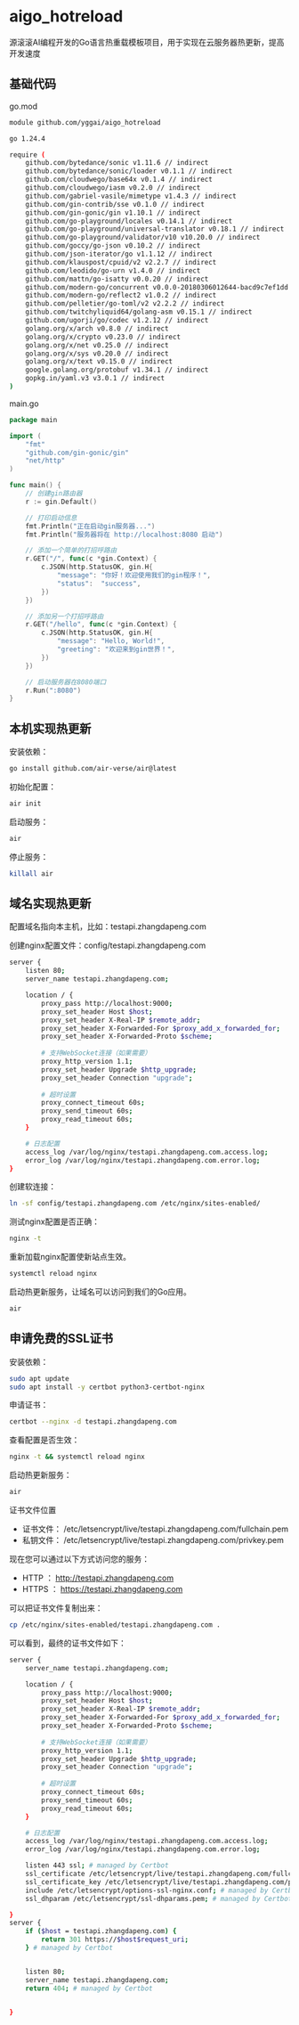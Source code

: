 # aigo_hotreload
源滚滚AI编程开发的Go语言热重载模板项目，用于实现在云服务器热更新，提高开发速度

## 基础代码
go.mod
```bash
module github.com/yggai/aigo_hotreload

go 1.24.4

require (
	github.com/bytedance/sonic v1.11.6 // indirect
	github.com/bytedance/sonic/loader v0.1.1 // indirect
	github.com/cloudwego/base64x v0.1.4 // indirect
	github.com/cloudwego/iasm v0.2.0 // indirect
	github.com/gabriel-vasile/mimetype v1.4.3 // indirect
	github.com/gin-contrib/sse v0.1.0 // indirect
	github.com/gin-gonic/gin v1.10.1 // indirect
	github.com/go-playground/locales v0.14.1 // indirect
	github.com/go-playground/universal-translator v0.18.1 // indirect
	github.com/go-playground/validator/v10 v10.20.0 // indirect
	github.com/goccy/go-json v0.10.2 // indirect
	github.com/json-iterator/go v1.1.12 // indirect
	github.com/klauspost/cpuid/v2 v2.2.7 // indirect
	github.com/leodido/go-urn v1.4.0 // indirect
	github.com/mattn/go-isatty v0.0.20 // indirect
	github.com/modern-go/concurrent v0.0.0-20180306012644-bacd9c7ef1dd // indirect
	github.com/modern-go/reflect2 v1.0.2 // indirect
	github.com/pelletier/go-toml/v2 v2.2.2 // indirect
	github.com/twitchyliquid64/golang-asm v0.15.1 // indirect
	github.com/ugorji/go/codec v1.2.12 // indirect
	golang.org/x/arch v0.8.0 // indirect
	golang.org/x/crypto v0.23.0 // indirect
	golang.org/x/net v0.25.0 // indirect
	golang.org/x/sys v0.20.0 // indirect
	golang.org/x/text v0.15.0 // indirect
	google.golang.org/protobuf v1.34.1 // indirect
	gopkg.in/yaml.v3 v3.0.1 // indirect
)
```

main.go
```go
package main

import (
	"fmt"
	"github.com/gin-gonic/gin"
	"net/http"
)

func main() {
	// 创建gin路由器
	r := gin.Default()

	// 打印启动信息
	fmt.Println("正在启动gin服务器...")
	fmt.Println("服务器将在 http://localhost:8080 启动")

	// 添加一个简单的打招呼路由
	r.GET("/", func(c *gin.Context) {
		c.JSON(http.StatusOK, gin.H{
			"message": "你好！欢迎使用我们的gin程序！",
			"status":  "success",
		})
	})

	// 添加另一个打招呼路由
	r.GET("/hello", func(c *gin.Context) {
		c.JSON(http.StatusOK, gin.H{
			"message": "Hello, World!",
			"greeting": "欢迎来到gin世界！",
		})
	})

	// 启动服务器在8080端口
	r.Run(":8080")
}
```

## 本机实现热更新
安装依赖：
```bash
go install github.com/air-verse/air@latest 
```

初始化配置：
```bash
air init 
```

启动服务：
```bash
air
```

停止服务：
```bash
killall air
```

## 域名实现热更新
配置域名指向本主机，比如：testapi.zhangdapeng.com

创建nginx配置文件：config/testapi.zhangdapeng.com
```bash
server {
    listen 80;
    server_name testapi.zhangdapeng.com;

    location / {
        proxy_pass http://localhost:9000;
        proxy_set_header Host $host;
        proxy_set_header X-Real-IP $remote_addr;
        proxy_set_header X-Forwarded-For $proxy_add_x_forwarded_for;
        proxy_set_header X-Forwarded-Proto $scheme;
        
        # 支持WebSocket连接（如果需要）
        proxy_http_version 1.1;
        proxy_set_header Upgrade $http_upgrade;
        proxy_set_header Connection "upgrade";
        
        # 超时设置
        proxy_connect_timeout 60s;
        proxy_send_timeout 60s;
        proxy_read_timeout 60s;
    }

    # 日志配置
    access_log /var/log/nginx/testapi.zhangdapeng.com.access.log;
    error_log /var/log/nginx/testapi.zhangdapeng.com.error.log;
}
```

创建软连接：
```bash
ln -sf config/testapi.zhangdapeng.com /etc/nginx/sites-enabled/
```

测试nginx配置是否正确：
```bash
nginx -t
```

重新加载nginx配置使新站点生效。
```bash
systemctl reload nginx 
```

启动热更新服务，让域名可以访问到我们的Go应用。
```bash
air
```

## 申请免费的SSL证书
安装依赖：
```bash
sudo apt update
sudo apt install -y certbot python3-certbot-nginx
```

申请证书：
```bash
certbot --nginx -d testapi.zhangdapeng.com 
```

查看配置是否生效：
```bash
nginx -t && systemctl reload nginx
```

启动热更新服务：
```bash
air
```

证书文件位置
- 证书文件： /etc/letsencrypt/live/testapi.zhangdapeng.com/fullchain.pem
- 私钥文件： /etc/letsencrypt/live/testapi.zhangdapeng.com/privkey.pem

现在您可以通过以下方式访问您的服务：
- HTTP ： http://testapi.zhangdapeng.com
- HTTPS ： https://testapi.zhangdapeng.com

可以把证书文件复制出来：
```bash
cp /etc/nginx/sites-enabled/testapi.zhangdapeng.com .
```

可以看到，最终的证书文件如下：
```bash
server {
    server_name testapi.zhangdapeng.com;

    location / {
        proxy_pass http://localhost:9000;
        proxy_set_header Host $host;
        proxy_set_header X-Real-IP $remote_addr;
        proxy_set_header X-Forwarded-For $proxy_add_x_forwarded_for;
        proxy_set_header X-Forwarded-Proto $scheme;
        
        # 支持WebSocket连接（如果需要）
        proxy_http_version 1.1;
        proxy_set_header Upgrade $http_upgrade;
        proxy_set_header Connection "upgrade";
        
        # 超时设置
        proxy_connect_timeout 60s;
        proxy_send_timeout 60s;
        proxy_read_timeout 60s;
    }

    # 日志配置
    access_log /var/log/nginx/testapi.zhangdapeng.com.access.log;
    error_log /var/log/nginx/testapi.zhangdapeng.com.error.log;

    listen 443 ssl; # managed by Certbot
    ssl_certificate /etc/letsencrypt/live/testapi.zhangdapeng.com/fullchain.pem; # managed by Certbot
    ssl_certificate_key /etc/letsencrypt/live/testapi.zhangdapeng.com/privkey.pem; # managed by Certbot
    include /etc/letsencrypt/options-ssl-nginx.conf; # managed by Certbot
    ssl_dhparam /etc/letsencrypt/ssl-dhparams.pem; # managed by Certbot

}
server {
    if ($host = testapi.zhangdapeng.com) {
        return 301 https://$host$request_uri;
    } # managed by Certbot


    listen 80;
    server_name testapi.zhangdapeng.com;
    return 404; # managed by Certbot


}
```
